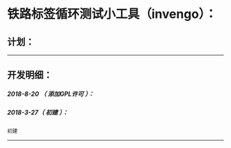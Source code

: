铁路标签循环测试小工具（invengo）：
===================================================================

计划：
-------------------------------------------------------------------

*******************************************************************

开发明细：
-------------------------------------------------------------------

##### 2018-8-20 （ 添加GPL许可 ）：

##### 2018-3-27（ 初建 ）：
	初建

*******************************************************************

